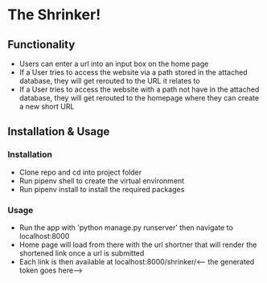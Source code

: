 # The Shrinker!

## Functionality

- Users can enter a url into an input box on the home page
- If a User tries to access the website via a path stored in the attached database, they will get rerouted to the URL it relates to
- If a User tries to access the website with a path not have in the attached database, they will get rerouted to the homepage where they can create a new short URL

## Installation & Usage

### Installation

- Clone repo and cd into project folder
- Run pipenv shell to create the virtual environment
- Run pipenv install to install the required packages

### Usage

- Run the app with 'python manage.py runserver' then navigate to localhost:8000
- Home page will load from there with the url shortner that will render the shortened link once a url is submitted 
- Each link is then available at localhost:8000/shrinker/<-- the generated token goes here-->


